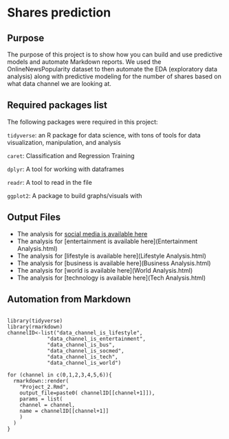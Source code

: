 # Shares prediction

## Purpose
The purpose of this project is to show how you can build and use predictive models and automate Markdown reports. We used the OnlineNewsPopularity dataset
to then automate the EDA (exploratory data analysis) along with predictive modeling for the number of shares based on what data channel we are looking at.

## Required packages list

The following packages were required in this project:

`tidyverse`: an R package for data science, with tons of tools for data visualization, manipulation, and analysis

`caret`: Classification and Regression Training

`dplyr`: A tool for working with dataframes

`readr`: A tool to read in the file

`ggplot2`: A package to build graphs/visuals with

## Output Files
- The analysis for [social media is available here](Social%20Media%20Analysis.html)
- The analysis for [entertainment is available here](Entertainment Analysis.html)
- The analysis for [lifestyle is available here](Lifestyle Analysis.html)
- The analysis for [business is available here](Business Analysis.html)
- The analysis for [world is available here](World Analysis.html)
- The analysis for [technology is available here](Tech Analysis.html)


## Automation from Markdown

```{r,eval = FALSE}

library(tidyverse)
library(rmarkdown)
channelID<-list("data_channel_is_lifestyle",
             "data_channel_is_entertainment",
             "data_channel_is_bus",
             "data_channel_is_socmed",
             "data_channel_is_tech",
             "data_channel_is_world")

for (channel in c(0,1,2,3,4,5,6)){
  rmarkdown::render(
    "Project_2.Rmd",
    output_file=paste0( channelID[[channel+1]]),
    params = list(
    channel = channel,
    name = channelID[[channel+1]]
    )
  )
}
```



